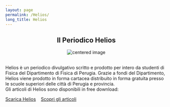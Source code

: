 ```yaml
---
layout: page
permalink: /Helios/
long_title: Helios
---
```


<center><h2><b>Il Periodico Helios </b></h2></center>

 <figure>
<center>
    <img src="/perugia/ImgSlideShow/logoHelios.jpg" alt="centered image" style="max-width:40%"
    height="auto" width="auto" class="responsive" >
</center>
</figure>

<section>

<br>
Helios è un periodico divulgativo scritto e prodotto per intero da studenti di Fisica del Dipartimento di Fisica di Perugia.
Grazie a fondi del Dipartimento, Helios viene prodotto in forma cartacea  distribuito in forma gratuita presso le scuole superiori delle città di Perugia e provincia.
<br>Gli articoli di Helios sono disponibili in free download:<br>

<a href="/perugia/Download">Scarica Helios</a>&nbsp; &nbsp;
<a href="/perugia/Articoli">Scopri gli articoli</a>

</section>
